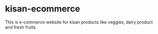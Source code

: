 # kisan-ecommerce
This is e-commerce website for kisan products like veggies, dairy product and fresh fruits.